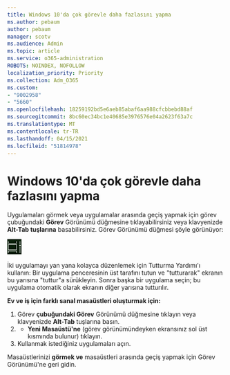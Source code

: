 ```yaml
---
title: Windows 10'da çok görevle daha fazlasını yapma
ms.author: pebaum
author: pebaum
manager: scotv
ms.audience: Admin
ms.topic: article
ms.service: o365-administration
ROBOTS: NOINDEX, NOFOLLOW
localization_priority: Priority
ms.collection: Adm_O365
ms.custom:
- "9002958"
- "5660"
ms.openlocfilehash: 18259192bd5e6aeb85abaf6aa988cfcbbebd88af
ms.sourcegitcommit: 8bc60ec34bc1e40685e3976576e04a2623f63a7c
ms.translationtype: MT
ms.contentlocale: tr-TR
ms.lasthandoff: 04/15/2021
ms.locfileid: "51814978"
---
```

# <a name="do-more-with-multitasking-in-windows-10"></a>Windows 10'da çok görevle daha fazlasını yapma

Uygulamaları görmek veya uygulamalar arasında geçiş yapmak için görev çubuğundaki **Görev** Görünümü düğmesine tıklayabilirsiniz veya klavyenizde **Alt-Tab tuşlarına** basabilirsiniz. Görev Görünümü düğmesi şöyle görünüyor:

![Görev görünümü düğmesi](media/task-view.png)

İki uygulamayı yan yana kolayca düzenlemek için Tutturma Yardımı'ı kullanın: Bir uygulama penceresinin üst tarafını tutun ve "tutturarak" ekranın bu yarısına "tuttur"a sürükleyin. Sonra başka bir uygulama seçin; bu uygulama otomatik olarak ekranın diğer yarısına tutturılır.

**Ev ve iş için farklı sanal masaüstleri oluşturmak için:**

1. Görev **çubuğundaki Görev** Görünümü düğmesine tıklayın veya klavyenizde **Alt-Tab** tuşlarına basın.
2. + **Yeni Masaüstü'ne** (görev görünümündeyken ekransınız sol üst kısmında bulunur) tıklayın.
3. Kullanmak istediğiniz uygulamaları açın. 

Masaüstlerinizi **görmek ve** masaüstleri arasında geçiş yapmak için Görev Görünümü'ne geri gidin.

